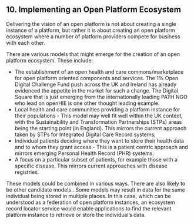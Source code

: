 ## 10. Implementing an Open Platform Ecosystem

Delivering the vision of an open platform is not about creating a single instance of a platform, but rather it is about creating an open platform ecosystem where a number of platform providers compete for business with each other.

There are various models that might emerge for the creation of an open platform ecosystem. These include:
* The establishment of an open health and care commons/marketplace for open platform oriented components and services. The 1% Open Digital Challenge Fund push across the UK and Ireland has already evidenced the appetite in the market for such a change. The Digital Square that is just emerging from the internationally leading PATH NGO who lead on openHIE is one other thought leading example.
* Local health and care communities providing a platform instance for their populations - This model may well fit well within the UK context, with the Sustainability and Transformation Partnerships (STPs) areas being the starting point (in England). This mirrors the current approach taken by STPs for Integrated Digital Care Record systems;
* Individual patients deciding where they want to store their health data and to whom they grant access - This is a patient centric approach and mirrors emerging Personal Health Record (PHR) systems.
* A focus on a particular subset of patients, for example those with a specific disease. This mirrors current approaches with disease registries.

These models could be combined in various ways. There are also likely to be other candidate models.. Some models may result in data for the same individual being stored in multiple places. In this case, which can be understood as a federation of open platform instances, an ecosystem record locator service would enable applications to find the relevant platform instance to retrieve or store the individual’s data.

